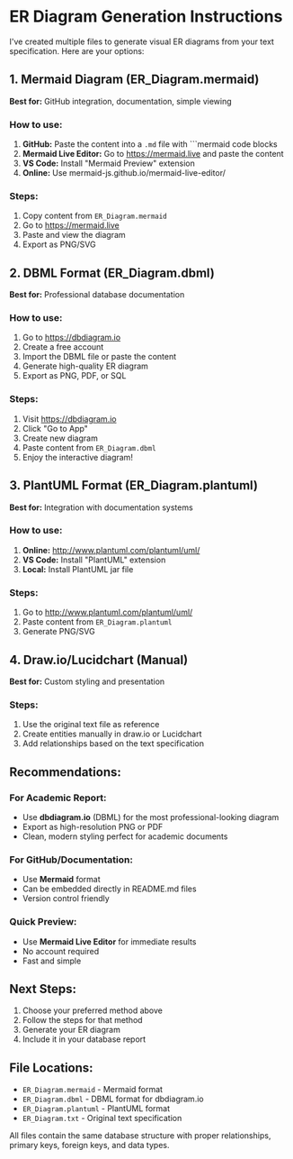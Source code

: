 # ER Diagram Generation Instructions

I've created multiple files to generate visual ER diagrams from your text specification. Here are your options:

## 1. Mermaid Diagram (ER_Diagram.mermaid)
**Best for:** GitHub integration, documentation, simple viewing

### How to use:
1. **GitHub:** Paste the content into a `.md` file with ```mermaid code blocks
2. **Mermaid Live Editor:** Go to https://mermaid.live and paste the content
3. **VS Code:** Install "Mermaid Preview" extension
4. **Online:** Use mermaid-js.github.io/mermaid-live-editor/

### Steps:
1. Copy content from `ER_Diagram.mermaid`
2. Go to https://mermaid.live
3. Paste and view the diagram
4. Export as PNG/SVG

## 2. DBML Format (ER_Diagram.dbml)
**Best for:** Professional database documentation

### How to use:
1. Go to https://dbdiagram.io
2. Create a free account
3. Import the DBML file or paste the content
4. Generate high-quality ER diagram
5. Export as PNG, PDF, or SQL

### Steps:
1. Visit https://dbdiagram.io
2. Click "Go to App"
3. Create new diagram
4. Paste content from `ER_Diagram.dbml`
5. Enjoy the interactive diagram!

## 3. PlantUML Format (ER_Diagram.plantuml)
**Best for:** Integration with documentation systems

### How to use:
1. **Online:** http://www.plantuml.com/plantuml/uml/
2. **VS Code:** Install "PlantUML" extension
3. **Local:** Install PlantUML jar file

### Steps:
1. Go to http://www.plantuml.com/plantuml/uml/
2. Paste content from `ER_Diagram.plantuml`
3. Generate PNG/SVG

## 4. Draw.io/Lucidchart (Manual)
**Best for:** Custom styling and presentation

### Steps:
1. Use the original text file as reference
2. Create entities manually in draw.io or Lucidchart
3. Add relationships based on the text specification

## Recommendations:

### For Academic Report:
- Use **dbdiagram.io** (DBML) for the most professional-looking diagram
- Export as high-resolution PNG or PDF
- Clean, modern styling perfect for academic documents

### For GitHub/Documentation:
- Use **Mermaid** format
- Can be embedded directly in README.md files
- Version control friendly

### Quick Preview:
- Use **Mermaid Live Editor** for immediate results
- No account required
- Fast and simple

## Next Steps:
1. Choose your preferred method above
2. Follow the steps for that method
3. Generate your ER diagram
4. Include it in your database report

## File Locations:
- `ER_Diagram.mermaid` - Mermaid format
- `ER_Diagram.dbml` - DBML format for dbdiagram.io
- `ER_Diagram.plantuml` - PlantUML format
- `ER_Diagram.txt` - Original text specification

All files contain the same database structure with proper relationships, primary keys, foreign keys, and data types.